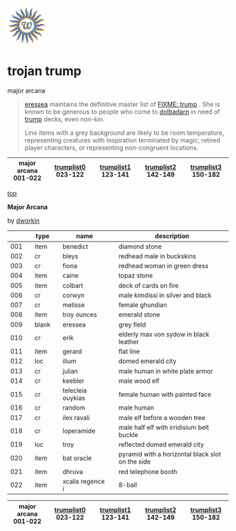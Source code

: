 ![wsun](assets/wsun.gif)

# trojan trump

 major arcana
>
>    [eressea](eressea.md)  maintains the definitive master list of  [FIXME: trump](trump.md) . She is known to be generous to people who come to  [dolbadarn](dolbadarn.md)  in need of  [trump](trump.md)  decks, even non-kin. 
>
>   Line items with a grey background are likely to be room temperature, representing creatures with Inspiration terminated by magic, retired player characters, or representing non-congruent locations. 

| major arcana 001-022  |  [trumplist0](trumplist0.md) 023-122  |  [trumplist1](trumplist1.md) 123-141  |  [trumplist2](trumplist2.md) 142-149  |  [trumplist3](trumplist3.md) 150-182  | 
| --------------------- | ------------------------------------- | ------------------------------------- | ------------------------------------- | ------------------------------------- | 

 [top](#top) 

  **Major Arcana**

 by  [dworkin](dworkin.md) 

|       |   |  type   |   |  name               |   |  description                                       | 
| ----- | - | ------- | - | ------------------- | - | -------------------------------------------------- | 
|  001  |   |  item   |   |  benedict           |   |  diamond stone                                     | 
|  002  |   |  cr     |   |  bleys              |   |  redhead male in buckskins                         | 
|  003  |   |  cr     |   |  fiona              |   |  redhead woman in green dress                      | 
|  004  |   |  item   |   |  caine              |   |  topaz stone                                       | 
|  005  |   |  item   |   |  colbart            |   |  deck of cards on fire                             | 
|  006  |   |  cr     |   |  corwyn             |   |  male kimdissi in silver and black                 | 
|  007  |   |  cr     |   |  melisse            |   |  female ghundian                                   | 
|  008  |   |  item   |   |  troy ounces        |   |  emerald stone                                     | 
|  009  |   |  blank  |   |  eressea            |   |  grey field                                        | 
|  010  |   |  cr     |   |  erik               |   |  elderly max von sydow in black leather            | 
|  011  |   |  item   |   |  gerard             |   |  flat line                                         | 
|  012  |   |  loc    |   |  ilium              |   |  domed emerald city                                | 
|  013  |   |  cr     |   |  julian             |   |  male human in white plate armor                   | 
|  014  |   |  cr     |   |  keebler            |   |  male wood elf                                     | 
|  015  |   |  cr     |   |  telecleia ouykias  |   |  female human with painted face                    | 
|  016  |   |  cr     |   |  random             |   |  male human                                        | 
|  017  |   |  cr     |   |  ilex ravali        |   |  male elf before a wooden tree                     | 
|  018  |   |  cr     |   |  loperamide         |   |  male half elf with irridisium belt buckle         | 
|  019  |   |  loc    |   |  troy               |   |  reflected domed emerald city                      | 
|  020  |   |  item   |   |  bat oracle         |   |  pyramid with a horizontal black slot on the side  | 
|  021  |   |  item   |   |  dhruva             |   |  red telephone booth                               | 
|  022  |   |  item   |   |  xcalis regence i   |   |  8-ball                                            | 

| major arcana 001-022  |  [trumplist0](trumplist0.md) 023-122  |  [trumplist1](trumplist1.md) 123-141  |  [trumplist2](trumplist2.md) 142-149  |  [trumplist3](trumplist3.md) 150-182  | 
| --------------------- | ------------------------------------- | ------------------------------------- | ------------------------------------- | ------------------------------------- | 

 